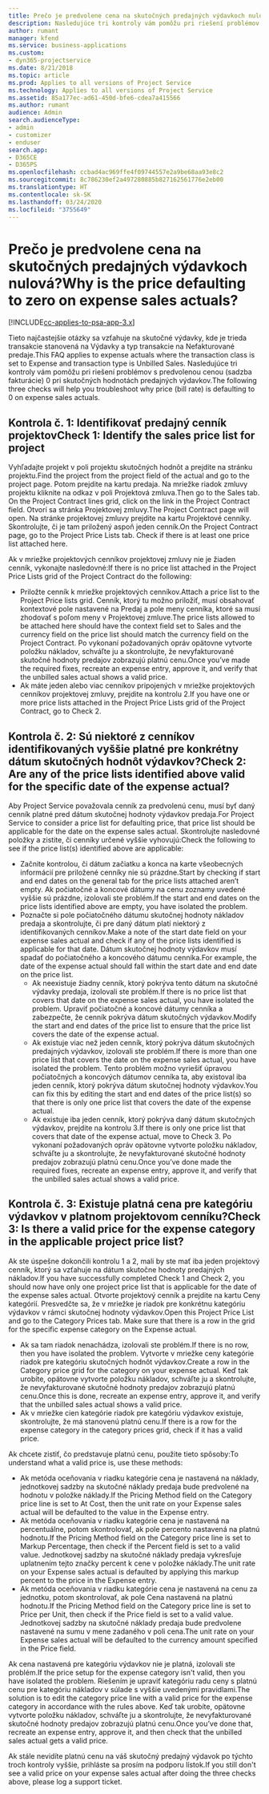 ```yaml
---
title: Prečo je predvolene cena na skutočných predajných výdavkoch nulová?
description: Nasledujúce tri kontroly vám pomôžu pri riešení problémov s predvolenou cenou 0 pri skutočných hodnotách predajných výdavkov.
author: rumant
manager: kfend
ms.service: business-applications
ms.custom:
- dyn365-projectservice
ms.date: 8/21/2018
ms.topic: article
ms.prod: Applies to all versions of Project Service
ms.technology: Applies to all versions of Project Service
ms.assetid: 85a177ec-ad61-450d-bfe6-cdea7a415566
ms.author: rumant
audience: Admin
search.audienceType:
- admin
- customizer
- enduser
search.app:
- D365CE
- D365PS
ms.openlocfilehash: ccbad4ac969ffe4f09744557e2a9be68aa93e8c2
ms.sourcegitcommit: 8c786230ef2a497280885b827162561776e2eb00
ms.translationtype: HT
ms.contentlocale: sk-SK
ms.lasthandoff: 03/24/2020
ms.locfileid: "3755649"
---
```

# <a name="why-is-the-price-defaulting-to-zero-on-expense-sales-actuals"></a><span data-ttu-id="7b38a-103">Prečo je predvolene cena na skutočných predajných výdavkoch nulová?</span><span class="sxs-lookup"><span data-stu-id="7b38a-103">Why is the price defaulting to zero on expense sales actuals?</span></span>

[!INCLUDE[cc-applies-to-psa-app-3.x](../includes/cc-applies-to-psa-app-3x.md)]

<span data-ttu-id="7b38a-104">Tieto najčastejšie otázky sa vzťahuje na skutočné výdavky, kde je trieda transakcie stanovená na Výdavky a typ transakcie na Nefakturované predaje.</span><span class="sxs-lookup"><span data-stu-id="7b38a-104">This FAQ applies to expense actuals where the transaction class is set to Expense and transaction type is Unbilled Sales.</span></span> <span data-ttu-id="7b38a-105">Nasledujúce tri kontroly vám pomôžu pri riešení problémov s predvolenou cenou (sadzba fakturácie) 0 pri skutočných hodnotách predajných výdavkov.</span><span class="sxs-lookup"><span data-stu-id="7b38a-105">The following three checks will help you troubleshoot why price (bill rate) is defaulting to 0 on expense sales actuals.</span></span>

## <a name="check-1-identify-the-sales-price-list-for-project"></a><span data-ttu-id="7b38a-106">Kontrola č. 1: Identifikovať predajný cenník projektov</span><span class="sxs-lookup"><span data-stu-id="7b38a-106">Check 1: Identify the sales price list for project</span></span>

<span data-ttu-id="7b38a-107">Vyhľadajte projekt v poli projektu skutočných hodnôt a prejdite na stránku projektu.</span><span class="sxs-lookup"><span data-stu-id="7b38a-107">Find the project from the project field of the actual and go to the project page.</span></span> <span data-ttu-id="7b38a-108">Potom prejdite na kartu predaja. Na mriežke riadok zmluvy projektu kliknite na odkaz v poli Projektová zmluva.</span><span class="sxs-lookup"><span data-stu-id="7b38a-108">Then go to the Sales tab. On the Project Contract lines grid, click on the link in the Project Contract field.</span></span> <span data-ttu-id="7b38a-109">Otvorí sa stránka Projektovej zmluvy.</span><span class="sxs-lookup"><span data-stu-id="7b38a-109">The Project Contract page will open.</span></span> <span data-ttu-id="7b38a-110">Na stránke projektovej zmluvy prejdite na kartu Projektové cenníky. Skontrolujte, či je tam priložený aspoň jeden cenník.</span><span class="sxs-lookup"><span data-stu-id="7b38a-110">On the Project Contract page, go to the Project Price Lists tab. Check if there is at least one price list attached here.</span></span>

<span data-ttu-id="7b38a-111">Ak v mriežke projektových cenníkov projektovej zmluvy nie je žiaden cenník, vykonajte nasledovné:</span><span class="sxs-lookup"><span data-stu-id="7b38a-111">If there is no price list attached in the Project Price Lists grid of the Project Contract do the following:</span></span>

- <span data-ttu-id="7b38a-112">Priložte cenník k mriežke projektových cenníkov.</span><span class="sxs-lookup"><span data-stu-id="7b38a-112">Attach a price list to the Project Price lists grid.</span></span> <span data-ttu-id="7b38a-113">Cenník, ktorý tu možno priložiť, musí obsahovať kontextové pole nastavené na Predaj a pole meny cenníka, ktoré sa musí zhodovať s poľom meny v Projektovej zmluve.</span><span class="sxs-lookup"><span data-stu-id="7b38a-113">The price lists allowed to be attached here should have the context field set to Sales and the currency field on the price list should match the currency field on the Project Contract.</span></span> <span data-ttu-id="7b38a-114">Po vykonaní požadovaných opráv opätovne vytvorte položku nákladov, schváľte ju a skontrolujte, že nevyfakturované skutočné hodnoty predajov zobrazujú platnú cenu.</span><span class="sxs-lookup"><span data-stu-id="7b38a-114">Once you’ve made the required fixes, recreate an expense entry, approve it, and verify that the unbilled sales actual shows a valid price.</span></span>
- <span data-ttu-id="7b38a-115">Ak máte jeden alebo viac cenníkov pripojených v mriežke projektových cenníkov projektovej zmluvy, prejdite na kontrolu 2.</span><span class="sxs-lookup"><span data-stu-id="7b38a-115">If you have one or more price lists attached in the Project Price Lists grid of the Project Contract, go to Check 2.</span></span>

## <a name="check-2-are-any-of-the-price-lists-identified-above-valid-for-the-specific-date-of-the-expense-actual"></a><span data-ttu-id="7b38a-116">Kontrola č. 2: Sú niektoré z cenníkov identifikovaných vyššie platné pre konkrétny dátum skutočných hodnôt výdavkov?</span><span class="sxs-lookup"><span data-stu-id="7b38a-116">Check 2: Are any of the price lists identified above valid for the specific date of the expense actual?</span></span>

<span data-ttu-id="7b38a-117">Aby Project Service považovala cenník za predvolenú cenu, musí byť daný cenník platné pred dátum skutočnej hodnoty výdavkov predaja.</span><span class="sxs-lookup"><span data-stu-id="7b38a-117">For Project Service to consider a price list for defaulting price, that price list should be applicable for the date on the expense sales actual.</span></span> <span data-ttu-id="7b38a-118">Skontrolujte nasledovné položky a zistite, či cenníky určené vyššie vyhovujú:</span><span class="sxs-lookup"><span data-stu-id="7b38a-118">Check the following to see if the price list(s) identified above are applicable:</span></span>

- <span data-ttu-id="7b38a-119">Začnite kontrolou, či dátum začiatku a konca na karte všeobecných informácií pre priložené cenníky nie sú prázdne.</span><span class="sxs-lookup"><span data-stu-id="7b38a-119">Start by checking if start and end dates on the general tab for the price lists attached aren’t empty.</span></span> <span data-ttu-id="7b38a-120">Ak počiatočné a koncové dátumy na cenu zoznamy uvedené vyššie sú prázdne, izolovali ste problém.</span><span class="sxs-lookup"><span data-stu-id="7b38a-120">If the start and end dates on the price lists identified above are empty, you have isolated the problem.</span></span> 
- <span data-ttu-id="7b38a-121">Poznačte si pole počiatočného dátumu skutočnej hodnoty nákladov predaja a skontrolujte, či pre daný dátum platí niektorý z identifikovaných cenníkov.</span><span class="sxs-lookup"><span data-stu-id="7b38a-121">Make a note of the start date field on your expense sales actual and check if any of the price lists identified is applicable for that date.</span></span> <span data-ttu-id="7b38a-122">Dátum skutočnej hodnoty výdavkov musí spadať do počiatočného a koncového dátumu cenníka.</span><span class="sxs-lookup"><span data-stu-id="7b38a-122">For example, the date of the expense actual should fall within the start date and end date on the price list.</span></span> 
    - <span data-ttu-id="7b38a-123">Ak neexistuje žiadny cenník, ktorý pokrýva tento dátum na skutočné výdavky predaja, izolovali ste problém.</span><span class="sxs-lookup"><span data-stu-id="7b38a-123">If there is no price list that covers that date on the expense sales actual, you have isolated the problem.</span></span> <span data-ttu-id="7b38a-124">Upraviť počiatočné a koncové dátumy cenníka a zabezpečte, že cenník pokrýva dátum skutočných výdavkov.</span><span class="sxs-lookup"><span data-stu-id="7b38a-124">Modify the start and end dates of the price list to ensure that the price list covers the date of the expense actual.</span></span> 
    - <span data-ttu-id="7b38a-125">Ak existuje viac než jeden cenník, ktorý pokrýva dátum skutočných predajných výdavkov, izolovali ste problém.</span><span class="sxs-lookup"><span data-stu-id="7b38a-125">If there is more than one price list that covers the date on the expense sales actual, you have isolated the problem.</span></span> <span data-ttu-id="7b38a-126">Tento problém možno vyriešiť úpravou počiatočných a koncových dátumov cenníka ta, aby existoval iba jeden cenník, ktorý pokrýva dátum skutočnej hodnoty výdavkov.</span><span class="sxs-lookup"><span data-stu-id="7b38a-126">You can fix this by editing the start and end dates of the price list(s) so that there is only one price list that covers the date of the expense actual.</span></span> 
    - <span data-ttu-id="7b38a-127">Ak existuje iba jeden cenník, ktorý pokrýva daný dátum skutočných výdavkov, prejdite na kontrolu 3.</span><span class="sxs-lookup"><span data-stu-id="7b38a-127">If there is only one price list that covers that date of the expense actual, move to Check 3.</span></span>
<span data-ttu-id="7b38a-128">Po vykonaní požadovaných opráv opätovne vytvorte položku nákladov, schváľte ju a skontrolujte, že nevyfakturované skutočné hodnoty predajov zobrazujú platnú cenu.</span><span class="sxs-lookup"><span data-stu-id="7b38a-128">Once you’ve done made the required fixes, recreate an expense entry, approve it, and verify that the unbilled sales actual shows a valid price.</span></span>

## <a name="check-3-is-there-a-valid-price-for-the-expense-category-in-the-applicable-project-price-list"></a><span data-ttu-id="7b38a-129">Kontrola č. 3: Existuje platná cena pre kategóriu výdavkov v platnom projektovom cenníku?</span><span class="sxs-lookup"><span data-stu-id="7b38a-129">Check 3: Is there a valid price for the expense category in the applicable project price list?</span></span> 

<span data-ttu-id="7b38a-130">Ak ste úspešne dokončili kontrolu 1 a 2, mali by ste mať iba jeden projektový cenník, ktorý sa vzťahuje na dátum skutočne hodnoty predajných nákladov.</span><span class="sxs-lookup"><span data-stu-id="7b38a-130">If you have successfully completed Check 1 and Check 2, you should now have only one project price list that is applicable for the date of the expense sales actual.</span></span> <span data-ttu-id="7b38a-131">Otvorte projektový cenník a prejdite na kartu Ceny kategórií. Presvedčte sa, že v mriežke je riadok pre konkrétnu kategóriu výdavkov v rámci skutočnej hodnoty výdavkov.</span><span class="sxs-lookup"><span data-stu-id="7b38a-131">Open this Project Price List and go to the Category Prices tab. Make sure that there is a row in the grid for the specific expense category on the Expense actual.</span></span>
 
- <span data-ttu-id="7b38a-132">Ak sa tam riadok nenachádza, izolovali ste problém.</span><span class="sxs-lookup"><span data-stu-id="7b38a-132">If there is no row, then you have isolated the problem.</span></span> <span data-ttu-id="7b38a-133">Vytvorte v mriežke ceny kategórie riadok pre kategóriu skutočných hodnôt výdavkov.</span><span class="sxs-lookup"><span data-stu-id="7b38a-133">Create a row in the Category price grid for the category on your expense actual.</span></span> <span data-ttu-id="7b38a-134">Keď tak urobíte, opätovne vytvorte položku nákladov, schváľte ju a skontrolujte, že nevyfakturované skutočné hodnoty predajov zobrazujú platnú cenu.</span><span class="sxs-lookup"><span data-stu-id="7b38a-134">Once this is done, recreate an expense entry, approve it, and verify that the unbilled sales actual shows a valid price.</span></span> 
- <span data-ttu-id="7b38a-135">Ak v mriežke cien kategórie riadok pre kategóriu výdavkov existuje, skontrolujte, že má stanovenú platnú cenu.</span><span class="sxs-lookup"><span data-stu-id="7b38a-135">If there is a row for the expense category in the category prices grid, check if it has a valid price.</span></span>

<span data-ttu-id="7b38a-136">Ak chcete zistiť, čo predstavuje platnú cenu, použite tieto spôsoby:</span><span class="sxs-lookup"><span data-stu-id="7b38a-136">To understand what a valid price is, use these methods:</span></span>

- <span data-ttu-id="7b38a-137">Ak metóda oceňovania v riadku kategórie cena je nastavená na náklady, jednotkovej sadzby na skutočné náklady predaja bude predvolené na hodnotu v položke náklady.</span><span class="sxs-lookup"><span data-stu-id="7b38a-137">If the Pricing Method field on the Category price line is set to At Cost, then the unit rate on your Expense sales actual will be defaulted to the value in the Expense entry.</span></span>
- <span data-ttu-id="7b38a-138">Ak metóda oceňovania v riadku kategórie cena je nastavená na percentuálne, potom skontrolovať, ak pole percento nastavená na platnú hodnotu.</span><span class="sxs-lookup"><span data-stu-id="7b38a-138">If the Pricing Method field on the Category price line is set to Markup Percentage, then check if the Percent field is set to a valid value.</span></span> <span data-ttu-id="7b38a-139">Jednotkovej sadzby na skutočné náklady predaja vykresľuje uplatnením tejto značky percent k cene v položke náklady.</span><span class="sxs-lookup"><span data-stu-id="7b38a-139">The unit rate on your Expense sales actual is defaulted by applying this markup percent to the price in the Expense entry.</span></span>
- <span data-ttu-id="7b38a-140">Ak metóda oceňovania v riadku kategórie cena je nastavená na cenu za jednotku, potom skontrolovať, ak pole Cena nastavená na platnú hodnotu.</span><span class="sxs-lookup"><span data-stu-id="7b38a-140">If the Pricing Method field on the Category price line is set to Price per Unit, then check if the Price field is set to a valid value.</span></span> <span data-ttu-id="7b38a-141">Jednotkovej sadzby na skutočné náklady predaja bude predvolene nastavené na sumu v mene zadaného v poli cena.</span><span class="sxs-lookup"><span data-stu-id="7b38a-141">The unit rate on your Expense sales actual will be defaulted to the currency amount specified in the Price field.</span></span>

<span data-ttu-id="7b38a-142">Ak cena nastavená pre kategóriu výdavkov nie je platná, izolovali ste problém.</span><span class="sxs-lookup"><span data-stu-id="7b38a-142">If the price setup for the expense category isn't valid, then you have isolated the problem.</span></span> <span data-ttu-id="7b38a-143">Riešením je upraviť kategóriu radu ceny s platnú cenu pre kategóriu nákladov v súlade s vyššie uvedenými pravidlami.</span><span class="sxs-lookup"><span data-stu-id="7b38a-143">The solution is to edit the category price line with a valid price for the expense category in accordance with the rules above.</span></span> <span data-ttu-id="7b38a-144">Keď tak urobíte, opätovne vytvorte položku nákladov, schváľte ju a skontrolujte, že nevyfakturované skutočné hodnoty predajov zobrazujú platnú cenu.</span><span class="sxs-lookup"><span data-stu-id="7b38a-144">Once you’ve done that, recreate an expense entry, approve it, and then check that the unbilled sales actual gets a valid price.</span></span>

<span data-ttu-id="7b38a-145">Ak stále nevidíte platnú cenu na váš skutočný predajný výdavok po týchto troch kontroly vyššie, prihláste sa prosím na podporu lístok.</span><span class="sxs-lookup"><span data-stu-id="7b38a-145">If you still don't see a valid price on your expense sales actual after doing the three checks above, please log a support ticket.</span></span>


